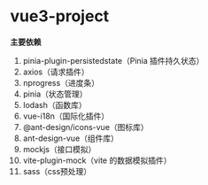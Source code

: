 # vue3-project

**主要依赖**

1. pinia-plugin-persistedstate（Pinia 插件持久状态）
1. axios（请求插件）
1. nprogress（进度条）
1. pinia（状态管理）
1. lodash（函数库）
1. vue-i18n（国际化插件）
1. @ant-design/icons-vue（图标库）
1. ant-design-vue（组件库）
1. mockjs（接口模拟）
1. vite-plugin-mock（vite 的数据模拟插件）
1. sass（css预处理）
